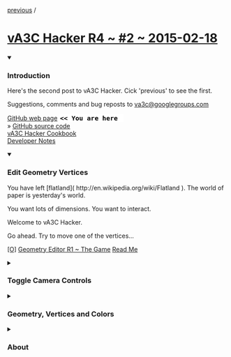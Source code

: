 <a href=va3c-hacker-r4.html#post#2015-02-12.md#../../../nasa-samples/index.html# >previous</a> / 

[vA3C Hacker R4 ~ #2 ~ 2015-02-18]( ./va3c-hacker-r4.html "Enjoy!" )
===
<details open>
<summary><h3>Introduction</h3></summary>
Here's the second post to vA3C Hacker. Cick 'previous' to see the first.

Suggestions, comments and bug reposts to va3c@googlegroups.com


[GitHub web page]( http://va3c.github.io/viewer/va3c-hacker/ "view the files as apps." ) <input value="<< You are here" size=15 style="font:bold 11pt monospace;border-width:0;" >  
&raquo; [GitHub source code]( https://github.com/va3c/viewer/tree/gh-pages/va3c-hacker/r4/ "View files with GitHub" ) <scan style=display:none ><< You are here</scan>  
[vA3C Hacker Cookbook](  ../../va3c-hacker-cookbook/va3c-hacker-cookbook-viewer-r1.html )  
[Developer Notes]( #../dev-notes.md# )  

</details>
<details open>
<summary><h3>Edit Geometry Vertices</h3></summary>
You have left [flatland]( http://en.wikipedia.org/wiki/Flatland ). The world of paper is yesterday's world.

You want lots of dimensions. You want to interact.

Welcome to vA3C Hacker.

Go ahead. Try to move one of the vertices...

[[O]]( http://va3c.github.io/viewer/va3c-hacker-cookbook/edit-geometry-vertices/r1/edit-geometry-vertices-r1-the-game.html "Open in new tab" ) 
[Geometry Editor R1 ~ The Game]( #../../va3c-hacker-cookbook/edit-geometry-vertices/r1/edit-geometry-vertices-r1-the-game.html# )
[Read Me]( #../../va3c-hacker-cookbook/edit-geometry-vertices/readme.md# )

</details>
<details>
<summary><h3>Toggle Camera Controls</h3></summary>
In a recent email to vA3C@googlegroups.com Matt M commented:

>   I’d still love to chat sometime about better viewing UI in there. 
>	The “rotate around the center” is great when you’re at a distance.
>	But if you really want to navigate inside, we really need more like:

>   -          Move/walk
>   -          Look at

Let's talk! The usual way - doable today in Three.js - is with a 'first person' camera control. 
There are a variety of methods available for adding first person controls to Three.js files.

Click the 'First Person Control' to get going...

Quick demo:  
[camera-toggle-orbit-first-person]( #../../va3c-hacker-cookbook/camera-controls/r1/camera-toggle-orbit-first-person.html# )

Full Monty:  
[Camera Toggle Orbit/First Person Controls]( #../../va3c-hacker-cookbook/camera-controls/index.html# )

</details>
<details>
<summary><h3>Geometry, Vertices and Colors</h3></summary>

Here is a selection of Hacker Cookbook scripts and examples on the web to help you get starting with coloring your vertices.

[Geometry, Vertices and Colors]( #../../va3c-hacker-cookbook/geometry-vertices-colors/index.html# )

It was as part of a question by Dan M as to the possibility of displaying simulation data.

</details>
<details>
<summary><h3>About</h3></summary>

Suggestions, comments and bug reposts to va3c@googlegroups.com

Credits: [three.js]( http://threejs.org "Thank you, Mr.doob" ) ~ [webgl]( http://khronos.org/webgl/  "Thank you, Ken" ) ~ [GitHub]( http://GitHub.com )

copyright © 2015 vA3C authors ~ MIT license

</details>
